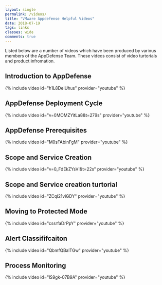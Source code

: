 ```yaml
---
layout: single
permalink: /videos/
title: "VMware Appdefense Helpful Videos"
date: 2018-07-19
tags: links
classes: wide
comments: true
---
```


Listed below are a number of videos which have been produced by various members of the AppDefense Team. These videos consist of video turtorials and product infromation.

## Introduction to AppDefense 

{% include video id="h1L8DelUhus" provider="youtube" %}

## AppDefense Deployment Cycle 

{% include video id="v=0MOMZYitLa8&t=279s" provider="youtube" %}

## AppDefense Prerequisites

{% include video id="M0sFAbinFgM" provider="youtube" %}

## Scope and Service Creation 

{% include video id="v=0_FdEkZYsVI&t=22s" provider="youtube" %}

## Scope and Service creation turtorial

{% include video id="ZCql21viGDY" provider="youtube" %}

## Moving to Protected Mode 

{% include video id="cssrfaDrPpY" provider="youtube" %}

## Alert Classififcaiton 

{% include video id="QbmfQBalTGw" provider="youtube" %}

## Process Monitoring

{% include video id="lS9gk-07B9A" provider="youtube" %}
